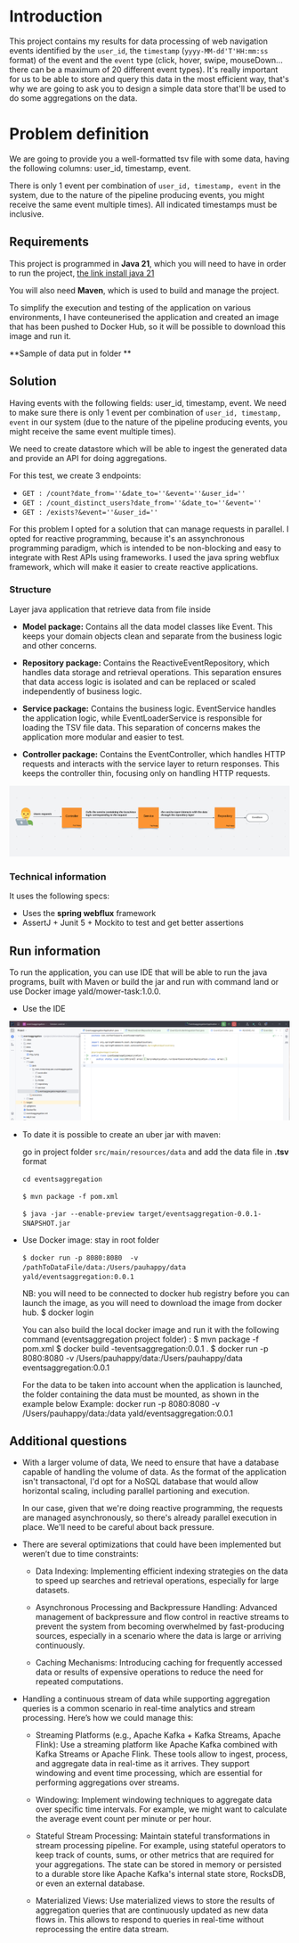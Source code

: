 # Introduction

This project contains my results for data processing of web navigation events identified by the `user_id`, the `timestamp` (`yyyy-MM-dd'T'HH:mm:ss` format)
of the event and the `event` type (click, hover, swipe, mouseDown... there can be a maximum of 20 different event types).
It's really important for us to be able to store and query this data in the most efficient way, that's why we are going
to ask you to design a simple data store that'll be used to do some aggregations on the data.


# Problem definition

We are going to provide you a well-formatted tsv file with some data, having the following columns: user_id, timestamp, event.

There is only 1 event per combination of `user_id, timestamp, event` in the system, due to the nature of the pipeline producing events, you might receive the same event multiple times).
All indicated timestamps must be inclusive.


## Requirements
This project is programmed in **Java 21**, which you will need to have in order to run the project, [the link install java 21](https://bluevps.com/blog/how-to-install-java-on-ubuntu)

You will also need **Maven**, which is used to build and manage the project.

To simplify the execution and testing of the application on various environments, I have conteunerised the application and created an image that has been pushed to Docker Hub, so it will be possible to download this image and run it.

**Sample of data put in folder **
## Solution
Having events with the following fields: user_id, timestamp, event. We need to make sure there is only 1 event per combination of `user_id, timestamp, event` in our system
(due to the nature of the pipeline producing events, you might receive the same event multiple times).

We need to create datastore which will be able to ingest the generated data and provide an API for doing aggregations.

For this test, we create 3 endpoints:
- `GET : /count?date_from=''&date_to=''&event=''&user_id=''`
- `GET : /count_distinct_users?date_from=''&date_to=''&event=''`
- `GET : /exists?&event=''&user_id=''`

For this problem I opted for a solution that can manage requests in parallel. I opted for reactive programming, because it's an assynchronous programming paradigm, which is intended to be non-blocking and easy to integrate with Rest APIs using frameworks.
I used the java spring webflux framework, which will make it easier to create reactive applications.


### Structure
Layer java application that retrieve data from file inside

- **Model package:** Contains all the data model classes like Event. This keeps your domain objects clean and separate from the business logic and other concerns.

- **Repository package:** Contains the ReactiveEventRepository, which handles data storage and retrieval operations. This separation ensures that data access logic is isolated and can be replaced or scaled independently of business logic.

- **Service package:** Contains the business logic. EventService handles the application logic, while EventLoaderService is responsible for loading the TSV file data. This separation of concerns makes the application more modular and easier to test.

- **Controller package:** Contains the EventController, which handles HTTP requests and interacts with the service layer to return responses. This keeps the controller thin, focusing only on handling HTTP requests.

![plot](./images/img_1.png)

### Technical information
It uses the following specs:
- Uses the **spring webflux** framework
- AssertJ + Junit 5 + Mockito to test and get better assertions

## Run information
To run the application, you can use IDE that will be able to run the java programs, built with Maven or build the jar and run with command land or use Docker image yald/mower-task:1.0.0.

- Use the IDE

![MyApplicaiton](./images/MyApplication.png)


- To date it is possible to create an uber jar with maven:

    go in project folder `src/main/resources/data` and add the data file in **.tsv** format

    ` cd eventsaggregation `

    ```$ mvn package -f pom.xml```

    ```$ java -jar --enable-preview target/eventsaggregation-0.0.1-SNAPSHOT.jar```


- Use Docker image: stay in root folder

  ```$ docker run -p 8080:8080  -v /pathToDataFile/data:/Users/pauhappy/data  yald/eventsaggregation:0.0.1 ```


    NB: you will need to be connected to docker hub registry before you can launch the image, as you will need to download the image from docker hub.
    $ docker login

    You can also build the local docker image and run it with the following command  (eventsaggregation project folder) :
    $ mvn package -f pom.xml
    $ docker build -teventsaggregation:0.0.1 .
    $ docker run -p 8080:8080  -v /Users/pauhappy/data:/Users/pauhappy/data  eventsaggregation:0.0.1

    For the data to be taken into account when the application is launched, the folder containing the data must be mounted, as shown in the example below
    Example:  docker run -p 8080:8080  -v /Users/pauhappy/data:/data  yald/eventsaggregation:0.0.1

## Additional questions
- With a larger volume of data, We need to ensure that have a database capable of handling the volume of data. As the format of the application isn't transactonal, I'd opt for a NoSQL database that would allow horizontal scaling, including parallel partioning and execution. 
  
  In our case, given that we're doing reactive programming, the requests are managed asynchronously, so there's already parallel execution in place. We'll need to be careful about back pressure.


- There are several optimizations that could have been implemented but weren’t due to time constraints:

  - Data Indexing:
    Implementing efficient indexing strategies on the data to speed up searches and retrieval operations, especially for large datasets.

  - Asynchronous Processing and Backpressure Handling:
    Advanced management of backpressure and flow control in reactive streams to prevent the system from becoming overwhelmed by fast-producing sources, especially in a scenario where the data is large or arriving continuously.

  - Caching Mechanisms:
    Introducing caching for frequently accessed data or results of expensive operations to reduce the need for repeated computations.
    

- Handling a continuous stream of data while supporting aggregation queries is a common scenario in real-time analytics and stream processing. Here’s how we could manage this:

  - Streaming Platforms (e.g., Apache Kafka + Kafka Streams, Apache Flink):
  Use a streaming platform like Apache Kafka combined with Kafka Streams or Apache Flink. These tools allow to ingest, process, and aggregate data in real-time as it arrives. They support windowing and event time processing, which are essential for performing aggregations over streams.

  - Windowing:
  Implement windowing techniques to aggregate data over specific time intervals. For example, we might want to calculate the average event count per minute or per hour.

  - Stateful Stream Processing:
  Maintain stateful transformations in stream processing pipeline. For example, using stateful operators to keep track of counts, sums, or other metrics that are required for your aggregations. The state can be stored in memory or persisted to a durable store like Apache Kafka's internal state store, RocksDB, or even an external database.

  - Materialized Views:
  Use materialized views to store the results of aggregation queries that are continuously updated as new data flows in. This allows to respond to queries in real-time without reprocessing the entire data stream.


